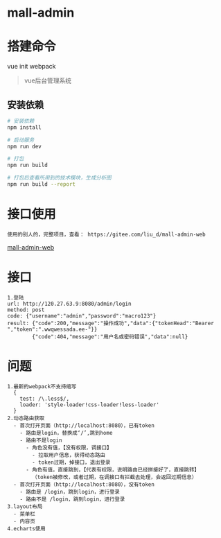 # mall-admin

# 搭建命令
vue init webpack

> vue后台管理系统

## 安装依赖

``` bash
# 安装依赖
npm install

# 启动服务
npm run dev

# 打包
npm run build

# 打包后查看所用到的技术模块，生成分析图
npm run build --report
```
# 接口使用
    使用的别人的，完整项目，查看： https://gitee.com/liu_d/mall-admin-web
   [mall-admin-web](https://gitee.com/liu_d/mall-admin-web)

# 接口
    1.登陆
    url: http://120.27.63.9:8080/admin/login
    method: post
    code: {"username":"admin","password":"macro123"}
    result: {"code":200,"message":"操作成功","data":{"tokenHead":"Bearer ","token":".wwqwessada.ee-"}}
            {"code":404,"message":"用户名或密码错误","data":null}

# 问题
    1.最新的webpack不支持缩写
      { 
        test: /\.less$/,
        loader: 'style-loader!css-loader!less-loader'
      }
    2.动态路由获取
      - 首次打开页面（http://localhost:8080），已有token
        - 路由是login，替换成‘/’,跳到home
        - 路由不是login
          - 角色没有值，【没有权限，调接口】
            - 拉取用户信息，获得动态路由
            - token过期，掉接口，退出登录
          - 角色有值，直接跳到，【代表有权限，说明路由已经拼接好了，直接跳转】
            （token被修改，或者过期，在调接口有拦截去处理，会返回过期信息）
      - 首次打开页面（http://localhost:8080），没有token
        - 路由是 /login，跳到login，进行登录
        - 路由不是 /login，跳到login，进行登录
    3.layout布局
      - 菜单栏
      - 内容页
    4.echarts使用
